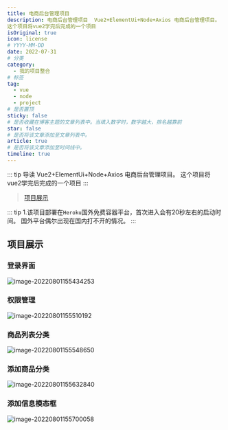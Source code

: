 ```yaml
---
title: 电商后台管理项目
description: 电商后台管理项目  Vue2+ElementUi+Node+Axios 电商后台管理项目。
这个项目将vue2学完后完成的一个项目
isOriginal: true
icon: license
# YYYY-MM-DD
date: 2022-07-31
# 分类
category:
  - 我的项目整合
# 标签
tag:
  - vue
  - node
  - project
# 是否置顶
sticky: false
# 是否收藏在博客主题的文章列表中。当填入数字时，数字越大，排名越靠前
star: false
# 是否将该文章添加至文章列表中。
article: true
# 是否将该文章添加至时间线中。
timeline: true
---
```

<CountView></CountView>



::: tip 导读
Vue2+ElementUi+Node+Axios 电商后台管理项目。
这个项目将vue2学完后完成的一个项目
:::
<!-- more -->

> [项目展示](https://client-vue-shop.herokuapp.com/#/login)


::: tip
1.该项目部署在`Heroku`国外免费容器平台，首次进入会有20秒左右的启动时间。
国外平台偶尔出现在国内打不开的情况。
:::

## 项目展示

### 登录界面

![image-20220801155434253](https://public-1310720021.cos.ap-shanghai.myqcloud.com/headimg/typora-user-images/2022-08-01-15:54:34*image-20220801155434253*1.png)

### 权限管理

![image-20220801155510192](https://public-1310720021.cos.ap-shanghai.myqcloud.com/headimg/typora-user-images/2022-08-01-15:55:10*image-20220801155510192*e.png)

### 商品列表分类

![image-20220801155548650](https://public-1310720021.cos.ap-shanghai.myqcloud.com/headimg/typora-user-images/2022-08-01-15:55:48*image-20220801155548650*e.png)

### 添加商品分类

![image-20220801155632840](https://public-1310720021.cos.ap-shanghai.myqcloud.com/headimg/typora-user-images/2022-08-01-15:56:32*image-20220801155632840*4.png)

### 添加信息模态框

![image-20220801155700058](https://public-1310720021.cos.ap-shanghai.myqcloud.com/headimg/typora-user-images/2022-08-01-15:57:00*image-20220801155700058*7.png)
